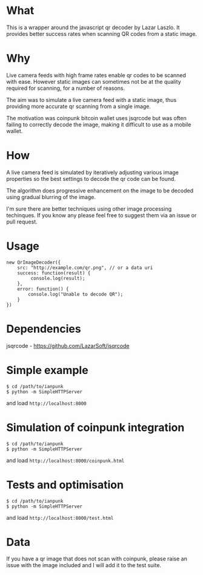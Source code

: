 # What

This is a wrapper around the javascript qr decoder by Lazar Laszlo.
It provides better success rates when scanning QR codes from a static image.

# Why

Live camera feeds with high frame rates enable qr codes to be scanned with
ease. However static images can sometimes not be at the quality required for
scanning, for a number of reasons.

The aim was to simulate a live camera feed with a static image, thus providing
more accurate qr scanning from a single image.

The motivation was coinpunk bitcoin wallet uses jsqrcode but was often failing
to correctly decode the image, making it difficult to use as a mobile wallet.

# How

A live camera feed is simulated
by iteratively adjusting various image properties so the best settings to
decode the qr code can be found.

The algorithm does progressive enhancement on the image to be decoded using
gradual blurring of the image.

I'm sure there are better techniques using other image processing techinques.
If you know any please feel free to suggest them via an issue or pull request.

# Usage

```
new QrImageDecoder({
    src: "http://example.com/qr.png", // or a data uri
    success: function(result) {
         console.log(result);
    },
    error: function() {
        console.log("Unable to decode QR");
    }
})
```

# Dependencies

jsqrcode - https://github.com/LazarSoft/jsqrcode

# Simple example

```
$ cd /path/to/ianpunk
$ python -m SimpleHTTPServer
```

and load `http://localhost:8000`

# Simulation of coinpunk integration

```
$ cd /path/to/ianpunk
$ python -m SimpleHTTPServer
```

and load `http://localhost:8000/coinpunk.html`

# Tests and optimisation

```
$ cd /path/to/ianpunk
$ python -m SimpleHTTPServer
```

and load `http://localhost:8000/test.html`

# Data

If you have a qr image that does not scan with coinpunk, please raise an issue
with the image included and I will add it to the test suite.
